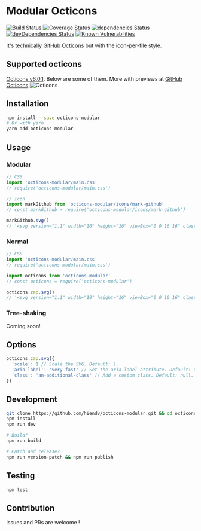 # Modular Octicons
[![Build Status](https://travis-ci.org/hiendv/octicons-modular.svg?branch=master)](https://travis-ci.org/hiendv/octicons-modular) [![Coverage Status](https://coveralls.io/repos/github/hiendv/octicons-modular/badge.svg?branch=master)](https://coveralls.io/github/hiendv/octicons-modular?branch=master) [![dependencies Status](https://david-dm.org/hiendv/octicons-modular/status.svg)](https://david-dm.org/hiendv/octicons-modular) [![devDependencies Status](https://david-dm.org/hiendv/octicons-modular/dev-status.svg)](https://david-dm.org/hiendv/octicons-modular?type=dev) [![Known Vulnerabilities](https://snyk.io/test/github/hiendv/octicons-modular/badge.svg)](https://snyk.io/test/github/hiendv/octicons-modular)

It's technically [GitHub Octicons](https://github.com/primer/octicons) but with the icon-per-file style.

## Supported octicons
[Octicons v6.0.1](https://github.com/primer/octicons/tree/v6.0.1/lib/svg). Below are some of them. More with previews at [GitHub Octicons](https://octicons.github.com/)
![Octicons](https://raw.githubusercontent.com/hiendv/octicons-modular/master/octicons.png)

## Installation
```bash
npm install --save octicons-modular
# Or with yarn
yarn add octicons-modular
```

## Usage
### Modular
```js
// CSS
import 'octicons-modular/main.css'
// require('octicons-modular/main.css')

// Icon
import markGithub from 'octicons-modular/icons/mark-github'
// const markGithub = require('octicons-modular/icons/mark-github')

markGithub.svg()
// '<svg version="1.1" width="16" height="16" viewBox="0 0 16 16" class="octicon octicon-mark-github" aria-hidden="true" ><path fill-rule="evenodd" d="M8 0C3.58 0 0 3.58 0 8c0 3.54 2.29 6.53 5.47 7.59.4.07.55-.17.55-.38 0-.19-.01-.82-.01-1.49-2.01.37-2.53-.49-2.69-.94-.09-.23-.48-.94-.82-1.13-.28-.15-.68-.52-.01-.53.63-.01 1.08.58 1.23.82.72 1.21 1.87.87 2.33.66.07-.52.28-.87.51-1.07-1.78-.2-3.64-.89-3.64-3.95 0-.87.31-1.59.82-2.15-.08-.2-.36-1.02.08-2.12 0 0 .67-.21 2.2.82.64-.18 1.32-.27 2-.27.68 0 1.36.09 2 .27 1.53-1.04 2.2-.82 2.2-.82.44 1.1.16 1.92.08 2.12.51.56.82 1.27.82 2.15 0 3.07-1.87 3.75-3.65 3.95.29.25.54.73.54 1.48 0 1.07-.01 1.93-.01 2.2 0 .21.15.46.55.38A8.013 8.013 0 0 0 16 8c0-4.42-3.58-8-8-8z"/></svg>'

```

### Normal
```js
// CSS
import 'octicons-modular/main.css'
// require('octicons-modular/main.css')

import octicons from 'octicons-modular'
// const octicons = require('octicons-modular')

octicons.zap.svg()
// '<svg version="1.1" width="10" height="16" viewBox="0 0 10 16" class="octicon octicon-zap" aria-hidden="true" ><path fill-rule="evenodd" d="M10 7H6l3-7-9 9h4l-3 7z"/></svg>'
```

### Tree-shaking
Coming soon!

## Options
```js
octicons.zap.svg({
  'scale': 1 // Scale the SVG. Default: 1.
  'aria-label': 'very fast' // Set the aria-label attribute. Default: undefined.
  'class': 'an-additional-class' // Add a custom class. Default: null.
})
```

## Development
```bash
git clone https://github.com/hiendv/octicons-modular.git && cd octicons-modular
npm install
npm run dev

# Build?
npm run build

# Patch and release?
npm run version-patch && npm run publish
```

## Testing
```bash
npm test
```

## Contribution
Issues and PRs are welcome !
